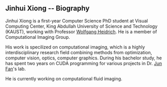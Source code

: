 ## Jinhui Xiong -- Biography

Jinhui Xiong is a first-year Computer Science PhD student at Visual Computing Center, King Abdullah University of Science and Technology  (KAUST), working with Professor <a href="../heidriw/">Wolfgang Heidrich</a>. He is a member of Computational Imaging Group.

His work is specilized on computational imaging, which is a highly interdisciplinary research field combining methods from optimization, computer vision, optics, computer graphics. During his bachelor study, he has spent two years on CUDA programming for various projects in Dr. <a href="https://ourphysics.org/main/members/">Jun Fan</a>'s lab.

He is currently working on computational fluid imaging.
